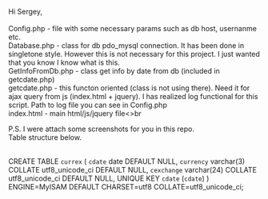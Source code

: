Hi Sergey,<br><br>
Config.php - file with some necessary params such as db host, usernanme etc.<br>
Database.php - class for db pdo_mysql connection. It has been done in singletone style. However this is not necessary for this project. I just wanted that you know I know what is this.<br>
GetInfoFromDb.php - class get info by date from db (included in getcdate.php)<br>
getcdate.php - this functon oriented (class is not using there). Need it for ajax query from js (index.html + jquery). I has realized log functional for this script. Path to log file you can see in Config.php<br>
index.html - main html/js/jquery file<>br

P.S.
I were attach some screenshots for you in this repo.<br>
Table structure below.<br><br>

CREATE TABLE `currex` (
  `cdate` date DEFAULT NULL,
  `currency` varchar(3) COLLATE utf8_unicode_ci DEFAULT NULL,
  `cexchange` varchar(24) COLLATE utf8_unicode_ci DEFAULT NULL,
  UNIQUE KEY `cdate` (`cdate`)
) ENGINE=MyISAM DEFAULT CHARSET=utf8 COLLATE=utf8_unicode_ci;

